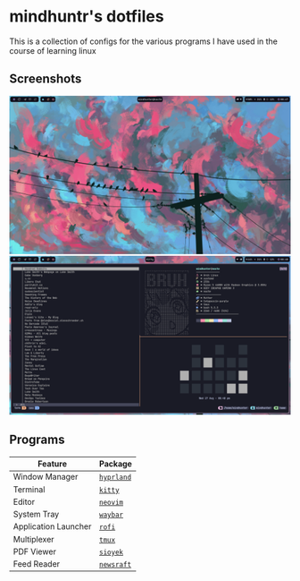# mindhuntr's dotfiles 

This is a collection of configs for the various programs I have used in the course of learning linux 

## Screenshots 
![Home](screenshots/screenshot_home.png)
![Work](screenshots/screenshot_work.png)

## Programs 

| Feature              | Package                                                        | 
| -------------------- | -------------------------------------------------------------  |
| Window Manager       | [`hyprland`](https://hypr.land/)                               |
| Terminal             | [`kitty`](https://github.com/kovidgoyal/kitty)                 |
| Editor               | [`neovim`](https://github.com/neovim/neovim)                   |
| System Tray          | [`waybar`](https://github.com/Alexays/Waybar)                  |
| Application Launcher | [`rofi`](https://github.com/davatorium/rofi)                   |
| Multiplexer          | [`tmux`](https://github.com/tmux/tmux)                         |
| PDF Viewer           | [`sioyek`](https://sioyek.info/)                               |
| Feed Reader          | [`newsraft`](https://codeberg.org/newsraft/newsraft)           |



